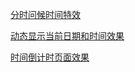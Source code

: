 
[分时问候时间特效](t/03_time_greet.html)

[动态显示当前日期和时间效果](t/03_time_dynamic.html)

[时间倒计时页面效果](t/03_time_countdown.html)
